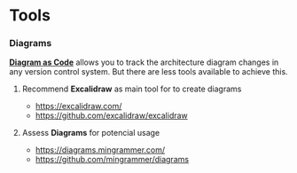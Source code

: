 # Tools

### Diagrams

**[Diagram as Code](https://www.thoughtworks.com/radar/techniques/diagrams-as-code)** allows you to track the architecture diagram changes in any version control system.
But there are less tools available to achieve this.

1. Recommend **Excalidraw** as main tool for to create diagrams

    - <https://excalidraw.com/>
    - <https://github.com/excalidraw/excalidraw>

2. Assess **Diagrams** for potencial usage

    - https://diagrams.mingrammer.com/
    - https://github.com/mingrammer/diagrams